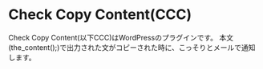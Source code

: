 # Check Copy Content(CCC)

Check Copy Content(以下CCC)はWordPressのプラグインです。
本文(the_content();)で出力された文がコピーされた時に、こっそりとメールで通知します。

